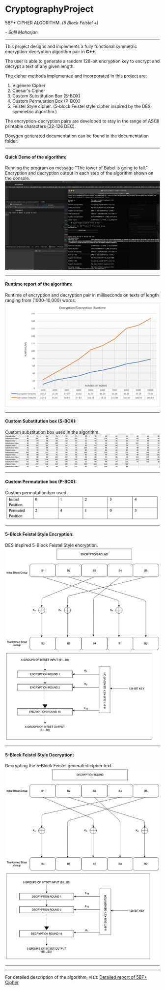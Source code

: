 # CryptographyProject
5BF+ CIPHER ALGORITHM. *(5 Block Feistel +)*


*- Salil Maharjan*

***

This project designs and implements a fully functional symmetric encryption-decryption algorithm pair in **C++**. 

The user is able to generate a random 128-bit encryption key to encrypt and decrypt a text of any given length. 

The cipher methods implemented and incorporated in this project are:
1. Vigènere Cipher
2. Caesar's Cipher
3. Custom Substitution Box (S-BOX)
4. Custom Permutation Box (P-BOX)
5. Feistel Style cipher. (5-block Feistel style cipher inspired by the DES symmetric algorithm.)

The encryption-decryption pairs are developed to stay in the range of ASCII printable characters (32-126 DEC).

Doxygen generated documentation can be found in the documentation folder.

---

#### Quick Demo of the algorithm:
Running the program on message "The tower of Babel is going to fall."
Encryption and decryption output in each step of the algorithm shown on the console.
![alt text](img/demo.png "Cryptography Algorithm Demo")

---

#### Runtime report of the algorithm:
Runtime of encryption and decryption pair in milliseconds on texts of length ranging from (1000-10,000) words.
![alt text](img/newRuntime.png "Runtime report")

---

#### Custom Substitution box (S-BOX):
Custom substitution box used in the algorithm.
![alt text](img/sbox.png "Custom substitution box S-box")

---

#### Custom Permutation box (P-BOX):
Custom permutation box used.
![alt text](img/pbox.png "Custom permutation box P-box")

---

#### 5-Block Feistel Style Encryption:
DES inspired 5-Block Feistel Style encryption.
![alt text](img/encRound.png "5-Block feistel encryption rounds")
![alt text](img/encKeys.png "5-Block feistel encryption use of keys.")

---

#### 5-Block Feistel Style Decryption:
Decrypting the 5-Block Feistel generated cipher text.
![alt text](img/decRound.png "5-Block feistel decryption rounds")
![alt text](img/decKeys.png "5-Block feistel decryption use of keys.")

---
***






For detailed description of the algorithm, visit: [Detailed report of 5BF+ Cipher](https://www.google.com)



